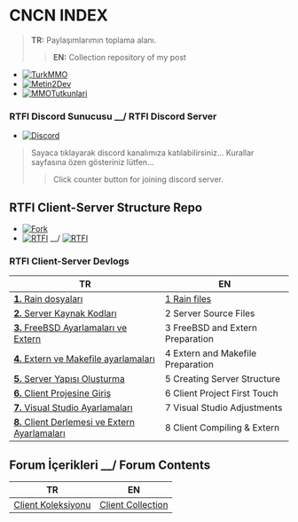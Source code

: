 # CNCN INDEX

> **TR:** Paylaşımlarımın toplama alanı.
>> **EN:** Collection repository of my post

* [![TurkMMO](https://img.shields.io/static/v1?label=🔗TurkMMO&message=CNCN&style=social)](https://forum.turkmmo.com/uye/1108698-cncn/)
* [![Metin2Dev](https://img.shields.io/static/v1?label=🔗Metin2Dev&message=cncn&style=social)](https://metin2.dev/profile/30253-cncn/)
* [![MMOTutkunlari](https://img.shields.io/static/v1?label=🔗MMOTutkunları&message=cncn&style=social)](https://www.mmotutkunlari.com/uye/cncn.19051/)

### RTFI Discord Sunucusu __/ RTFI Discord Server

* [![Discord](https://img.shields.io/discord/545564775497859072?label=Discord&logo=discord&style=social)](https://discord.gg/JbFdHMK) 

> Sayaca tıklayarak discord kanalımıza katılabilirsiniz...
> Kurallar sayfasına özen gösteriniz lütfen...
>> Click counter button for joining discord server.


## RTFI Client-Server Structure Repo

* [![Fork](https://img.shields.io/github/forks/cinicin/RTFI?label=RTFI&style=social)](https://github.com/cinicin/RTFI)
* [![RTFI](https://img.shields.io/github/repo-size/cinicin/RTFI?label=repo%20boyutu&style=social)](https://github.com/cinicin/RTFI) __/ [![RTFI](https://img.shields.io/github/repo-size/cinicin/RTFI?style=social)](https://github.com/cinicin/RTFI)

### RTFI Client-Server Devlogs

| TR | EN |
| -- | -- |
| [**1.** Rain dosyaları](/TR/RTFIDevLog/001RTFIDevLog.md) | [1 Rain files](/EN/RTFIDevLog/001RTFIDevLog.md) |
| [**2.** Server Kaynak Kodları](/TR/RTFIDevLog/002RTFIDevLog.md) | 2 Server Source Files |
| [**3.** FreeBSD Ayarlamaları ve Extern](/TR/RTFIDevLog/003RTFIDevLog.md) | 3 FreeBSD and Extern Preparation |
| [**4.** Extern ve Makefile ayarlamaları](/TR/RTFIDevLog/004RTFIDevLog.md) | 4 Extern and Makefile Preparation |
| [**5.** Server Yapısı Oluşturma](/TR/RTFIDevLog/005RTFIDevLog.md) | 5 Creating Server Structure |
| [**6.** Client Projesine Giriş](/TR/RTFIDevLog/006RTFIDevLog.md) | 6 Client Project First Touch |
| [**7.** Visual Studio Ayarlamaları](/TR/RTFIDevLog/007RTFIDevLog.md) | 7 Visual Studio Adjustments |
| [**8.** Client Derlemesi ve Extern Ayarlamaları](/TR/RTFIDevLog/008RTFIDevLog.md) | 8 Client Compiling & Extern |

## Forum İçerikleri __/ Forum Contents

| TR | EN |
| -- | -- |
| [Client Koleksiyonu](/TR/ClientCol.md) | [Client Collection](/EN/ClientCol.md) |